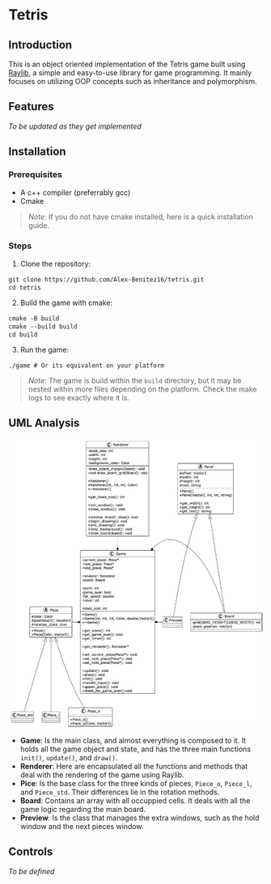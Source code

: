 # Tetris

## Introduction

This is an object oriented implementation of the Tetris game built using [Raylib](https://www.raylib.com/), a simple and easy-to-use library for game programming. It mainly focuses on utilizing OOP concepts such as inheritance and polymorphism. 

## Features

*To be updated as they get implemented*

## Installation

### Prerequisites

- A c++ compiler (preferrably gcc)
- Cmake 

> *Note*: If you do not have cmake installed, here is a quick installation guide.

### Steps

1. Clone the repository:
```{bash}
git clone https://github.com/Alex-Benitez16/tetris.git
cd tetris
```

2. Build the game with cmake:
```{bash}
cmake -B build
cmake --build build
cd build
```

3. Run the game:
```{bash}
./game # Or its equivalent on your platform
```

> *Note*: The game is build within the `build` directory, but it may be nested within more files depending on the platform. Check the make logs to see exactly where it is.

## UML Analysis

![UML](./Tetris.png)

- **Game**: Is the main class, and almost everything is composed to it. It holds all the game object and state, and has the three main functions `init()`, `update()`, and `draw()`.
- **Renderer**: Here are encapsulated all the functions and methods that deal with the rendering of the game using Raylib.
- **Pice**: Is the base class for the three kinds of pieces, `Piece_o`, `Piece_l`, and `Piece_std`. Their differences lie in the rotation methods. 
- **Board**: Contains an array with all occuppied cells. It deals with all the game logic regarding the main board.
- **Preview**: Is the class that manages the extra windows, such as the hold window and the next pieces window. 

## Controls

*To be defined*
